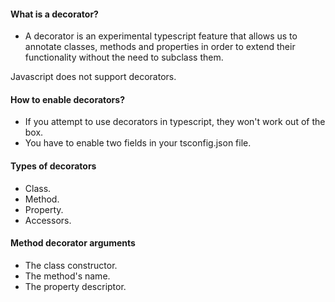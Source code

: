 #### What is a decorator?

* A decorator is an experimental typescript feature that allows us to annotate classes, methods and properties in order to extend their functionality without the need to subclass them.

Javascript does not support decorators.

#### How to enable decorators?

* If you attempt to use decorators in typescript, they won't work out of the box.
* You have to enable two fields in your tsconfig.json file.

#### Types of decorators

* Class.
* Method.
* Property.
* Accessors.

#### Method decorator arguments

* The class constructor.
* The method's name.
* The property descriptor.